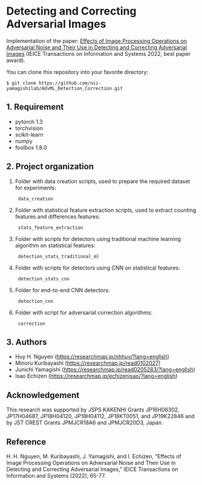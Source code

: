 # Detecting and Correcting Adversarial Images

Implementation of the paper:  <a href="[https://arxiv.org/abs/1910.12467](https://www.jstage.jst.go.jp/article/transinf/E105.D/1/E105.D_2021MUP0005/_article/-char/en)">Effects of Image Processing Operations on Adversarial Noise and Their Use in Detecting and Correcting Adversarial Images</a> (IEICE Transactions on Information and Systems 2022, best paper award).

You can clone this repository into your favorite directory:

    $ git clone https://github.com/nii-yamagishilab/AdvML_Detection_Correction.git

## 1. Requirement
- pytorch 1.3
- torchvision
- scikit-learn
- numpy
- foolbox 1.8.0

## 2. Project organization
1. Folder with data creation scripts, used to prepare the required dataset for experiments:

        data_creation
1. Folder with statistical feature extraction scripts, used to extract counting features and differences features:

        stats_feature_extraction
1. Folder with scripts for detectors using traditional machine learning algorithm on statistical features:
   
        detection_stats_traditional_ml
1. Folder with scripts for detectors using CNN on statistical features:
   
        detection_stats_cnn
1. Folder for end-to-end CNN detectors:
   
        detection_cnn
1. Folder with script for adversarial correction algorithms:
   
        correction
   
## 3. Authors
- Huy H. Nguyen (https://researchmap.jp/nhhuy/?lang=english)
- Minoru Kuribayashi (https://researchmap.jp/read0102027)
- Junichi Yamagishi (https://researchmap.jp/read0205283/?lang=english)
- Isao Echizen (https://researchmap.jp/echizenisao/?lang=english)

## Acknowledgement
This research was supported by JSPS KAKENHI Grants JP16H06302, JP17H04687, JP18H04120, JP18H04112, JP18KT0051, and JP19K22846 and by JST CREST Grants JPMJCR18A6 and JPMJCR20D3, Japan.

## Reference
H. H. Nguyen, M. Kuribayashi, J. Yamagishi, and I. Echizen, “Effects of Image Processing Operations on Adversarial Noise and Their Use in Detecting and Correcting Adversarial Images,” IEICE Transactions on Information and Systems (2022), 65-77.
